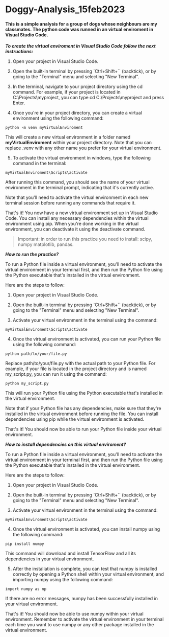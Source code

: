 # Doggy-Analysis_15feb2023
#### This is a simple analysis for a group of dogs whose neighbours are my classmates. The python code was runned in an virtual enviroment in Visual Studio Code. ####

***To create the virtual enviroment in Visual Studio Code follow the next instructions:***

1. Open your project in Visual Studio Code.

2. Open the built-in terminal by pressing `Ctrl+Shift+`` (backtick), or by going to the "Terminal" menu and selecting "New Terminal".

3. In the terminal, navigate to your project directory using the cd command. 
For example, if your project is located in C:\Projects\myproject, you can type cd C:\Projects\myproject and press Enter.

4. Once you're in your project directory, you can create a virtual environment using the following command:

```
python -m venv myVirtualEnviroment
```

This will create a new virtual environment in a folder named **myVirtualEnviroment** within your project directory. 
Note that you can replace .venv with any other name you prefer for your virtual environment.

5. To activate the virtual environment in windows, type the following command in the terminal:

```
myVirtualEnviroment\Scripts\activate
```

After running this command, you should see the name of your virtual environment in the terminal prompt, indicating that it's currently active.

Note that you'll need to activate the virtual environment in each new terminal session before running any commands that require it.

That's it! You now have a new virtual environment set up in Visual Studio Code. You can install any necessary dependencies within the virtual environment using pip. 
When you're done working in the virtual environment, you can deactivate it using the deactivate command.

> Important: in order to run this practice you need to install: scipy, numpy matplotlib, pandas.

***How to run the practice?***

To run a Python file inside a virtual environment, you'll need to activate the virtual environment in your terminal first, and then run the Python file using the Python executable that's installed in the virtual environment.

Here are the steps to follow:

1. Open your project in Visual Studio Code.

2. Open the built-in terminal by pressing `Ctrl+Shift+`` (backtick), or by going to the "Terminal" menu and selecting "New Terminal".

3. Activate your virtual environment in the terminal using the command:

```
myVirtualEnviroment\Scripts\activate
```

4. Once the virtual environment is activated, you can run your Python file using the following command:

```
python path/to/your/file.py
```

Replace path/to/your/file.py with the actual path to your Python file. 
For example, if your file is located in the project directory and is named my_script.py, you can run it using the command:

```
python my_script.py
```

This will run your Python file using the Python executable that's installed in the virtual environment.

Note that if your Python file has any dependencies, make sure that they're installed in the virtual environment before running the file. 
You can install dependencies using pip while the virtual environment is activated.

That's it! You should now be able to run your Python file inside your virtual environment.

***How to install dependencies on this virtual enviroment?***

To run a Python file inside a virtual environment, you'll need to activate the virtual environment in your terminal first, and then run the Python file using the Python executable that's installed in the virtual environment.

Here are the steps to follow:

1. Open your project in Visual Studio Code.

2. Open the built-in terminal by pressing `Ctrl+Shift+`` (backtick), or by going to the "Terminal" menu and selecting "New Terminal".

3. Activate your virtual environment in the terminal using the command:

```
myVirtualEnviroment\Scripts\activate
```
4. Once the virtual environment is activated, you can install numpy using the following command:

```
pip install numpy
```

This command will download and install TensorFlow and all its dependencies in your virtual environment.

5. After the installation is complete, you can test that numpy is installed correctly by opening a Python shell within your virtual environment, and importing numpy using the following command:

```
import numpy as np
```

If there are no error messages, numpy has been successfully installed in your virtual environment.

That's it! You should now be able to use numpy within your virtual environment. Remember to activate the virtual environment in your terminal each time you want to use numpy or any other package installed in the virtual environment.

